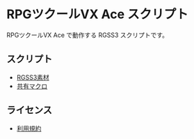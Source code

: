 # RPGツクールVX Ace スクリプト

RPGツクールVX Ace で動作する RGSS3 スクリプトです。

## スクリプト

- [RGSS3素材](https://cacaosoft.mars.jp/script/rgss3/)
- [共有マクロ](https://gist.github.com/cacao-soft/5ce0b63265b13f2d9b795447e2ae44d2)

## ライセンス

- [利用規約](https://cacaosoft.mars.jp/rule.html)
